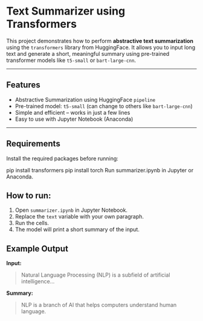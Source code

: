 #  Text Summarizer using Transformers 

This project demonstrates how to perform **abstractive text summarization** using the `transformers` library from HuggingFace. It allows you to input long text and generate a short, meaningful summary using pre-trained transformer models like `t5-small` or `bart-large-cnn`.

---

##  Features

- Abstractive Summarization using HuggingFace `pipeline`
- Pre-trained model: `t5-small` (can change to others like `bart-large-cnn`)
- Simple and efficient – works in just a few lines
- Easy to use with Jupyter Notebook (Anaconda)

---

##  Requirements

Install the required packages before running:

pip install transformers
pip install torch
Run summarizer.ipynb in Jupyter or Anaconda.
## How to run:

1. Open `summarizer.ipynb` in Jupyter Notebook.
2. Replace the `text` variable with your own paragraph.
3. Run the cells.
4. The model will print a short summary of the input.

## Example Output

**Input:**
> Natural Language Processing (NLP) is a subfield of artificial intelligence...

**Summary:**
> NLP is a branch of AI that helps computers understand human language.
